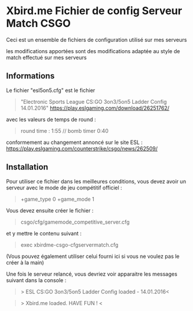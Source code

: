 # Xbird.me Fichier de config Serveur Match CSGO


Ceci est un ensemble de fichiers de configuration utilisé sur mes serveurs


les modifications apportées sont des modifications adaptée au style de match effectué sur mes serveurs

## Informations

Le fichier "esl5on5.cfg" est le fichier 
>"Electronic Sports League CS:GO 3on3/5on5 Ladder Config 14.01.2016"
https://play.eslgaming.com/download/26251762/

avec les valeurs de temps de round :
>round time : 1:55 // bomb timer 0:40

conformement au changement annoncé sur le site ESL :
https://play.eslgaming.com/counterstrike/csgo/news/262509/

## Installation

Pour utiliser ce fichier dans les meilleures conditions, vous devez avoir un serveur avec le mode de jeu compétitif officiel :

> +game_type 0 +game_mode 1

Vous devez ensuite créer le fichier :

> csgo/cfg/gamemode_competitive_server.cfg

et y mettre le contenu suivant :

> exec xbirdme-csgo-cfgservermatch.cfg

(Vous pouvez également utiliser celui fourni ici si vous ne voulez pas le créer à la main)


Une fois le serveur relancé, vous devriez voir apparaitre les messages suivant dans la console :

> \>  ESL CS:GO 3on3/5on5 Ladder Config loaded - 14.01.2016<

> \> Xbird.me loaded. HAVE FUN ! <
